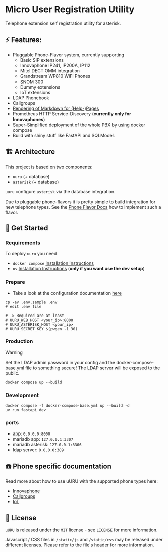 # Micro User Registration Utility

Telephone extension self registration utility for asterisk.

## ⚡️ Features:

- Pluggable Phone-Flavor system, currently supporting
  - Basic SIP extensions
  - Innovaphone IP241, IP200A, IP112
  - Mitel DECT OMM integration
  - Grandstream WP810 WiFi Phones
  - SNOM 300
  - Dummy extensions
  - IoT extensions
- LDAP Phonebook
- Callgroups
- [Rendering of Markdown for (Help-)Pages](/docs/pages.md)
- Prometheus HTTP Service-Discovery (**currently only for Innovaphones**)
- Super-Simplified deployment of the whole PBX by using docker compose
- Build with shiny stuff like FastAPI and SQLModel.

## 🏗️ Architecture

This project is based on two components:

- `uuru` (+ database)
- `asterisk` (+ database)

`uuru` configure `asterisk` via the database integration.

Due to pluggable phone-flavors it is pretty simple to build
integration for new telephone types. See the [Phone Flavor Docs](/docs/phone-flavors.md) how to
implement such a flavor.

## 🚀 Get Started

### Requirements

To deploy `uuru` you need

- `docker compose` [Installation Instructions](https://docs.docker.com/compose/install/)
- `uv` [Installation Instructions](https://docs.astral_.sh/uv/getting-started/installation/) (**only if you want use the dev setup**)

### Prepare

- Take a look at the configuration documentation [here](/docs/configuration.md)

```
cp -av .env.sample .env
# edit .env file

# -> Required are at least
# UURU_WEB_HOST <your_ip>:8000
# UURU_ASTERISK_HOST <your_ip>
# UURU_SECRET_KEY $(pwgen -1 30)
```

### Production

> [!WARNING]
> Set the LDAP admin password in your config and the docker-compose-base.yml file
> to something secure! The LDAP server will be exposed to the public.

```
docker compose up --build
```

### Development

```
docker compose -f docker-compose-base.yml up --build -d
uv run fastapi dev
```

### ports

- app: `0.0.0.0:8000`
- mariadb app: `127.0.0.1:3307`
- mariadb asterisk: `127.0.0.1:3306`
- ldap server: `0.0.0.0:389`

## ☎️ Phone specific documentation

Read more about how to use uURU with the supported phone types here:

- [Innovaphone](/docs/phones/innovaphone.md)
- [Callgroups](/docs/phones/callgroup.md)
- [IoT](/docs/phones/iot.md)

## 🔑 License

`uURU` is released under the `MIT` license - see `LICENSE` for more information.

Javascript / CSS files in `/static/js` and `/static/css` may be released under different
licenses. Please refer to the file's header for more information.
